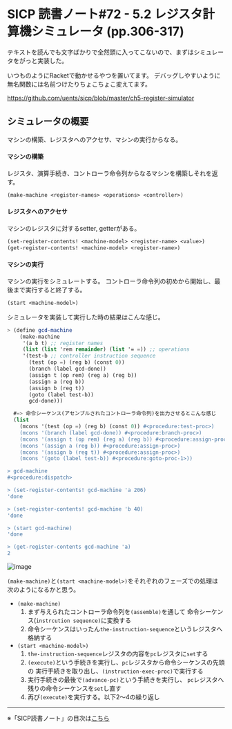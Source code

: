 SICP 読書ノート#72 - 5.2 レジスタ計算機シミュレータ (pp.306-317)
======================================
テキストを読んでも文字ばかりで全然頭に入ってこないので、まずはシミュレータをがっと実装した。

いつものようにRacketで動かせるやつを置いてます。
デバッグしやすいように無名関数には名前つけたりちょこちょこ変えてます。

https://github.com/uents/sicp/blob/master/ch5-register-simulator


シミュレータの概要
--------------------------------------
マシンの構築、レジスタへのアクセサ、マシンの実行からなる。

#### マシンの構築
レジスタ、演算手続き、コントローラ命令列からなるマシンを構築しそれを返す。

```scheme
(make-machine <register-names> <operations> <controller>)
```

#### レジスタへのアクセサ
マシンのレジスタに対するsetter, getterがある。

```scheme
(set-register-contents! <machine-model> <register-name> <value>)
(get-register-contents! <machine-model> <register-name>)
```

#### マシンの実行
マシンの実行をシミュレートする。
コントローラ命令列の初めから開始し、最後まで実行すると終了する。

```scheme
(start <machine-model>)
```

シミュレータを実装して実行した時の結果はこんな感じ。

```scheme
> (define gcd-machine
	(make-machine
	 '(a b t) ;; register names
	 (list (list 'rem remainder) (list '= =)) ;; operations
	 '(test-b ;; controller instruction sequence
	   (test (op =) (reg b) (const 0))
	   (branch (label gcd-done))
	   (assign t (op rem) (reg a) (reg b))
	   (assign a (reg b))
	   (assign b (reg t))
	   (goto (label test-b))
	   gcd-done)))

  #=> 命令シーケンス(アセンブルされたコントローラ命令列)を出力させるとこんな感じ
  (list
    (mcons '(test (op =) (reg b) (const 0)) #<procedure:test-proc>)
	(mcons '(branch (label gcd-done)) #<procedure:branch-proc>)
	(mcons '(assign t (op rem) (reg a) (reg b)) #<procedure:assign-proc>)
	(mcons '(assign a (reg b)) #<procedure:assign-proc>)
	(mcons '(assign b (reg t)) #<procedure:assign-proc>)
	(mcons '(goto (label test-b)) #<procedure:goto-proc-1>))

> gcd-machine
#<procedure:dispatch>

> (set-register-contents! gcd-machine 'a 206)
'done

> (set-register-contents! gcd-machine 'b 40)
'done

> (start gcd-machine)
'done

> (get-register-contents gcd-machine 'a)
2
```

![image](https://farm2.staticflickr.com/1610/25616966432_bf0eb0c910_o_d.png)

`(make-machine)`と`(start <machine-model>)`をそれぞれのフェーズでの処理は
次のようになるかと思う。

- `(make-machine)`
    1. まず与えられたコントローラ命令列を`(assemble)`を通して
       命令シーケンス(`instrcution sequence)`に変換する
    2. 命令シーケンスはいったん`the-instruction-sequence`というレジスタへ格納する
- `(start <machine-model>)`
    1. `the-instruction-sequence`レジスタの内容を`pc`レジスタに`set`する
    2. `(execute)`という手続きを実行し、`pc`レジスタから命令シーケンスの先頭の
       実行手続きを取り出し、`(instruction-exec-proc)`で実行する
    3. 実行手続きの最後で`(advance-pc)`という手続きを実行し、
       `pc`レジスタへ残りの命令シーケンスを`set`し直す
    4. 再び`(execute)`を実行する。以下2〜4の繰り返し


--------------------------------

※「SICP読書ノート」の目次は[こちら](/entry/sicp/index)


<script type="text/x-mathjax-config">
  MathJax.Hub.Config({ tex2jax: { inlineMath: [['$','$'], ["\\(","\\)"]] } });
</script>
<script type="text/javascript"
  src="http://cdn.mathjax.org/mathjax/latest/MathJax.js?config=TeX-AMS_HTML">
</script>
<meta http-equiv="X-UA-Compatible" CONTENT="IE=EmulateIE7" />
